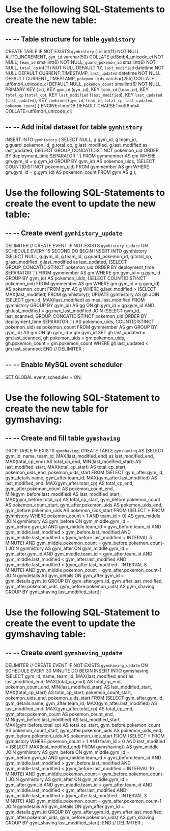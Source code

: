 Use the following SQL-Statements to create the new table:
=========================================================

--
-- Table structure for table `gymhistory`
--
CREATE TABLE IF NOT EXISTS `gymhistory` (
  `id` int(11) NOT NULL AUTO_INCREMENT,
  `gym_id` varchar(50) COLLATE utf8mb4_unicode_ci NOT NULL,
  `team_id` smallint(6) NOT NULL,
  `guard_pokemon_id` smallint(6) NOT NULL,
  `total_cp` int(11) NOT NULL DEFAULT '0',
  `last_modified` datetime NOT NULL DEFAULT CURRENT_TIMESTAMP,
  `last_updated` datetime NOT NULL DEFAULT CURRENT_TIMESTAMP,
  `pokemon_uids` varchar(255) COLLATE utf8mb4_unicode_ci DEFAULT NULL,
  `pokemon_count` smallint(6) NOT NULL,
  PRIMARY KEY (`id`),
  KEY `gym_id` (`gym_id`),
  KEY `team_id` (`team_id`),
  KEY `total_cp` (`total_cp`),
  KEY `last_modified` (`last_modified`),
  KEY `last_updated` (`last_updated`),
  KEY `combined` (`gym_id`, `team_id`, `total_cp`, `last_updated`, `pokemon_count`)
) ENGINE=InnoDB DEFAULT CHARSET=utf8mb4 COLLATE=utf8mb4_unicode_ci;

--
-- Add inital dataset for table `gymhistory`
--
INSERT INTO `gymhistory` (
  SELECT NULL, g.gym_id, g.team_id, g.guard_pokemon_id, g.total_cp, g.last_modified, g.last_modified as last_updated,
  (SELECT GROUP_CONCAT(DISTINCT pokemon_uid ORDER BY deployment_time SEPARATOR ',') FROM gymmember AS gm WHERE gm.gym_id = g.gym_id GROUP BY gym_id) AS pokemon_uids,
  (SELECT COUNT(DISTINCT pokemon_uid) FROM gymmember AS gm WHERE gm.gym_id = g.gym_id) AS pokemon_count
  FROM gym AS g
);


Use the following SQL-Statements to create the event to update the new table:
=============================================================================

--
-- Create event `gymhistory_update`
--
DELIMITER //
CREATE EVENT IF NOT EXISTS `gymhistory_update`
ON SCHEDULE EVERY 15 SECOND
DO BEGIN
  INSERT INTO gymhistory (SELECT NULL, g.gym_id, g.team_id, g.guard_pokemon_id, g.total_cp, g.last_modified, g.last_modified as last_updated, (SELECT GROUP_CONCAT(DISTINCT pokemon_uid ORDER BY deployment_time SEPARATOR ',') FROM gymmember AS gm WHERE gm.gym_id = g.gym_id GROUP BY gym_id) AS pokemon_uids, (SELECT COUNT(DISTINCT pokemon_uid) FROM gymmember AS gm WHERE gm.gym_id = g.gym_id) AS pokemon_count FROM gym AS g WHERE g.last_modified > (SELECT MAX(last_modified) FROM gymhistory));
  UPDATE gymhistory AS gh
  JOIN (SELECT gym_id, MAX(last_modified) as max_last_modified FROM gymhistory GROUP BY gym_id)
  AS gg ON gh.gym_id = gg.gym_id AND gh.last_modified = gg.max_last_modified
  JOIN (SELECT gym_id, last_scanned, GROUP_CONCAT(DISTINCT pokemon_uid ORDER BY deployment_time SEPARATOR ',') AS pokemon_uids, COUNT(DISTINCT pokemon_uid) as pokemon_count FROM gymmember AS gm GROUP BY gym_id)
  AS gm ON gh.gym_id = gm.gym_id
  SET gh.last_updated = gm.last_scanned, gh.pokemon_uids = gm.pokemon_uids, gh.pokemon_count = gm.pokemon_count
  WHERE gh.last_updated < gm.last_scanned;
END
//
DELIMITER ;

--
-- Enable MySQL event scheduler
--
SET GLOBAL event_scheduler = ON;


Use the following SQL-Statement to create the new table for gymshaving:
========================================================================

--
-- Create and fill table `gymshaving`
--

DROP TABLE IF EXISTS `gymshaving`;
CREATE TABLE `gymshaving` AS (SELECT gym_id, name, team_id, MAX(last_modified_end) as last_modified_end, MAX(total_cp_end) AS total_cp_end, MIN(last_modified_start) AS last_modified_start, MAX(total_cp_start) AS total_cp_start, pokemon_uids_end, pokemon_uids_start FROM (SELECT gym_after.gym_id, gym_details.name, gym_after.team_id, MAX(gym_after.last_modified) AS last_modified_end, MAX(gym_after.total_cp) AS total_cp_end, gym_after.pokemon_count AS pokemon_count_end, MIN(gym_before.last_modified) AS last_modified_start, MAX(gym_before.total_cp) AS total_cp_start, gym_before.pokemon_count AS pokemon_count_start, gym_after.pokemon_uids AS pokemon_uids_end, gym_before.pokemon_uids AS pokemon_uids_start
FROM (SELECT * FROM gymhistory WHERE pokemon_count > 1 AND team_id > 0) AS gym_middle
JOIN gymhistory AS gym_before
ON gym_middle.gym_id = gym_before.gym_id AND gym_middle.team_id = gym_before.team_id AND gym_middle.last_modified > gym_before.last_modified AND gym_middle.last_modified < (gym_before.last_modified + INTERVAL 5 MINUTE) AND gym_middle.pokemon_count = gym_before.pokemon_count-1
JOIN gymhistory AS gym_after
ON gym_middle.gym_id = gym_after.gym_id AND gym_middle.team_id = gym_after.team_id AND gym_middle.last_modified < gym_after.last_modified AND gym_middle.last_modified > (gym_after.last_modified - INTERVAL 8 MINUTE) AND gym_middle.pokemon_count = gym_after.pokemon_count-1
JOIN gymdetails AS gym_details
ON gym_after.gym_id = gym_details.gym_id
GROUP BY gym_after.gym_id, gym_after.last_modified, gym_after.pokemon_uids, gym_before.pokemon_uids)
AS gym_shaving GROUP BY gym_shaving.last_modified_start);


Use the following SQL-Statement to create the event to update the gymshaving table:
====================================================================================

--
-- Create event `gymshaving_update`
--

DELIMITER //
CREATE EVENT IF NOT EXISTS `gymshaving_update`
ON SCHEDULE EVERY 30 MINUTE
DO BEGIN
  INSERT INTO gymshaving (SELECT gym_id, name, team_id, MAX(last_modified_end) as last_modified_end, MAX(total_cp_end) AS total_cp_end, pokemon_count_end, MIN(last_modified_start) AS last_modified_start, MAX(total_cp_start) AS total_cp_start, pokemon_count_start, pokemon_uids_end, pokemon_uids_start FROM (SELECT gym_after.gym_id, gym_details.name, gym_after.team_id, MAX(gym_after.last_modified) AS last_modified_end, MAX(gym_after.total_cp) AS total_cp_end, gym_after.pokemon_count AS pokemon_count_end, MIN(gym_before.last_modified) AS last_modified_start, MAX(gym_before.total_cp) AS total_cp_start, gym_before.pokemon_count AS pokemon_count_start, gym_after.pokemon_uids AS pokemon_uids_end, gym_before.pokemon_uids AS pokemon_uids_start
  FROM (SELECT * FROM gymhistory WHERE pokemon_count > 1 AND team_id > 0 AND last_modified > (SELECT MAX(last_modified_end) FROM gymshaving)) AS gym_middle
  JOIN gymhistory AS gym_before
  ON gym_middle.gym_id = gym_before.gym_id AND gym_middle.team_id = gym_before.team_id AND gym_middle.last_modified > gym_before.last_modified AND gym_middle.last_modified < (gym_before.last_modified + INTERVAL 10 MINUTE) AND gym_middle.pokemon_count = gym_before.pokemon_count-1
  JOIN gymhistory AS gym_after
  ON gym_middle.gym_id = gym_after.gym_id AND gym_middle.team_id = gym_after.team_id AND gym_middle.last_modified < gym_after.last_modified AND gym_middle.last_modified > (gym_after.last_modified - INTERVAL 3 MINUTE) AND gym_middle.pokemon_count = gym_after.pokemon_count-1
  JOIN gymdetails AS gym_details
  ON gym_after.gym_id = gym_details.gym_id
  GROUP BY gym_after.gym_id, gym_after.last_modified, gym_after.pokemon_uids, gym_before.pokemon_uids)
  AS gym_shaving GROUP BY gym_shaving.last_modified_start);
END
//
DELIMITER ;
